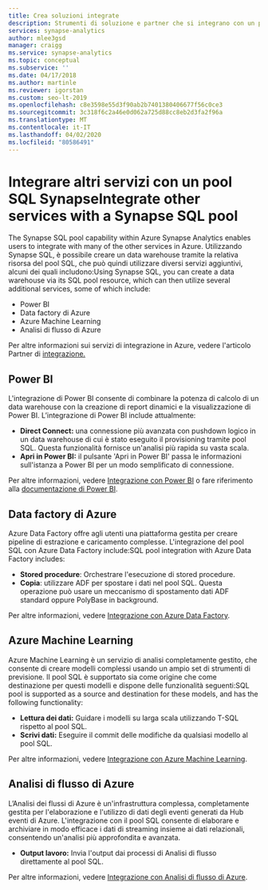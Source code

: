 ```yaml
---
title: Crea soluzioni integrate
description: Strumenti di soluzione e partner che si integrano con un pool SQL Synapse.
services: synapse-analytics
author: mlee3gsd
manager: craigg
ms.service: synapse-analytics
ms.topic: conceptual
ms.subservice: ''
ms.date: 04/17/2018
ms.author: martinle
ms.reviewer: igorstan
ms.custom: seo-lt-2019
ms.openlocfilehash: c8e3598e55d3f90ab2b7401380406677f56c0ce3
ms.sourcegitcommit: 3c318f6c2a46e0d062a725d88cc8eb2d3fa2f96a
ms.translationtype: MT
ms.contentlocale: it-IT
ms.lasthandoff: 04/02/2020
ms.locfileid: "80586491"
---
```

# <a name="integrate-other-services-with-a-synapse-sql-pool"></a>Integrare altri servizi con un pool SQL SynapseIntegrate other services with a Synapse SQL pool

The Synapse SQL pool capability within Azure Synapse Analytics enables users to integrate with many of the other services in Azure. Utilizzando Synapse SQL, è possibile creare un data warehouse tramite la relativa risorsa del pool SQL, che può quindi utilizzare diversi servizi aggiuntivi, alcuni dei quali includono:Using Synapse SQL, you can create a data warehouse via its SQL pool resource, which can then utilize several additional services, some of which include:

* Power BI
* Data factory di Azure
* Azure Machine Learning
* Analisi di flusso di Azure

Per altre informazioni sui servizi di integrazione in Azure, vedere l'articolo Partner di [integrazione.](sql-data-warehouse-partner-data-integration.md)

## <a name="power-bi"></a>Power BI
L'integrazione di Power BI consente di combinare la potenza di calcolo di un data warehouse con la creazione di report dinamici e la visualizzazione di Power BI. L’integrazione di Power BI include attualmente:

* **Direct Connect:** una connessione più avanzata con pushdown logico in un data warehouse di cui è stato eseguito il provisioning tramite pool SQL. Questa funzionalità fornisce un'analisi più rapida su vasta scala.
* **Apri in Power BI:** il pulsante 'Apri in Power BI' passa le informazioni sull'istanza a Power BI per un modo semplificato di connessione.

Per altre informazioni, vedere [Integrazione con Power BI](sql-data-warehouse-get-started-visualize-with-power-bi.md) o fare riferimento alla [documentazione di Power BI](https://powerbi.microsoft.com/blog/exploring-azure-sql-data-warehouse-with-power-bi/).

## <a name="azure-data-factory"></a>Data factory di Azure
Azure Data Factory offre agli utenti una piattaforma gestita per creare pipeline di estrazione e caricamento complesse. L'integrazione del pool SQL con Azure Data Factory include:SQL pool integration with Azure Data Factory includes:

* **Stored procedure**: Orchestrare l'esecuzione di stored procedure.
* **Copia**: utilizzare ADF per spostare i dati nel pool SQL. Questa operazione può usare un meccanismo di spostamento dati ADF standard oppure PolyBase in background. 

Per altre informazioni, vedere [Integrazione con Azure Data Factory](https://docs.microsoft.com/azure/data-factory/load-azure-sql-data-warehouse?toc=/azure/sql-data-warehouse/toc.json).

## <a name="azure-machine-learning"></a>Azure Machine Learning
Azure Machine Learning è un servizio di analisi completamente gestito, che consente di creare modelli complessi usando un ampio set di strumenti di previsione. Il pool SQL è supportato sia come origine che come destinazione per questi modelli e dispone delle funzionalità seguenti:SQL pool is supported as a source and destination for these models, and has the following functionality:

* **Lettura dei dati:** Guidare i modelli su larga scala utilizzando T-SQL rispetto al pool SQL.
* **Scrivi dati:** Eseguire il commit delle modifiche da qualsiasi modello al pool SQL.

Per altre informazioni, vedere [Integrazione con Azure Machine Learning](sql-data-warehouse-get-started-analyze-with-azure-machine-learning.md).

## <a name="azure-stream-analytics"></a>Analisi di flusso di Azure
L’Analisi dei flussi di Azure è un'infrastruttura complessa, completamente gestita per l'elaborazione e l'utilizzo di dati degli eventi generati da Hub eventi di Azure.  L'integrazione con il pool SQL consente di elaborare e archiviare in modo efficace i dati di streaming insieme ai dati relazionali, consentendo un'analisi più approfondita e avanzata.  

* **Output lavoro:** Invia l'output dai processi di Analisi di flusso direttamente al pool SQL.

Per altre informazioni, vedere [Integrazione con Analisi di flusso di Azure](sql-data-warehouse-integrate-azure-stream-analytics.md).


